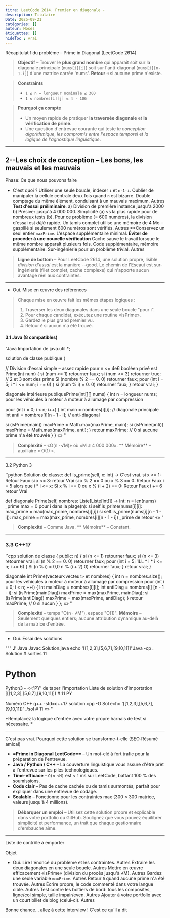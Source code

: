 ```yaml
---
titre: LeetCode 2614. Premier en diagonale -
description: Titulaire
Date: 2025-09-21
catégories: []
auteur: Moses
étiquettes: []
hideToc : vrai
---
```

Récapitulatif du problème – Prime in Diagonal (LeetCode 2614)

> **Objectif** – Trouver le **plus grand nombre** qui apparaît soit sur la diagonale principale (`nums[i][i]`) soit sur l'anti-diagonal (`nums[i][n‐1‐i]`) d'une matrice carrée 'nums'.
> **Retour** `0` si aucune prime n'existe.

> **Constraints**
> * `1 ≤ n = longueur nominale ≤ 300`
> * `1 ≤ nombres[i][j] ≤ 4 · 106`

> **Pourquoi ça compte**
> * Un moyen rapide de pratiquer **la traversée diagonale** et **la vérification de prime**.
> * Une question d'entrevue courante qui teste *la conception algorithmique*, *les compromis entre l'espace temporel* et *la logique de l'agnostique linguistique*.

---

## 2--Les choix de conception – Les bons, les mauvais et les mauvais

Phase: Ce que nous pouvons faire
- C'est quoi ?
Utiliser une seule boucle, indexer `i` et `n-1-i`. Oublier de manipuler la cellule centrale deux fois quand `n` est bizarre. Double comptage du même élément, conduisant à un mauvais maximum. Autres
**Test d'essai préliminaire**. a) Division de première instance jusqu'à 2000 b) Présiver jusqu'à 4 000 000. Simplicité (a) vs la plus rapide pour de nombreux tests (b). Pour ce problème (= 600 numéros), la division d'essai est *déjà* rapide. Un tamis complet utilise une mémoire de 4 Mo – gaspillé si seulement 600 numéros sont vérifiés. Autres
**Conservez un seul entier `maxPrime`. L'espace supplémentaire minimal.
**Éviter de procéder à une nouvelle vérification** Cache sauve le travail lorsque le même nombre apparaît plusieurs fois. Code supplémentaire, mémoire supplémentaire. Sur-ingénierie pour un problème trivial. Autres

> **Ligne de bottom** – Pour LeetCode 2614, une solution propre, lisible *division d'essai* est la manière --good. Le chemin de l'Escaut est sur-ingénierie (filet complet, cache complexe) qui n'apporte aucun avantage réel aux contraintes.

---

- Oui. Mise en œuvre des références

> Chaque mise en œuvre fait les mêmes étapes logiques :
> 1. Traverser les deux diagonales dans une seule boucle "pour i".
> 2. Pour chaque candidat, exécutez une routine «isPrime».
> 3. Gardez le plus grand premier vu.
> 4. Retour `0` si aucun n'a été trouvé.

#### 3.1 Java (8 compatibles)

"Java
Importation de java.util.*;

solution de classe publique {

// Division d'essai simple – assez rapide pour n <= 4e6
booléen privé est Prime(int num) {
si (num <= 1) retourner faux;
si (num <= 3) retourner true; // 2 et 3 sont des prime
Si (nombre % 2 == 0. 0) retourner faux;
pour (int i = 5; i * i <= num; i += 6) {
si (num % i) = 0. 0) retourner faux;
}
retour vrai;
}

diagonale intérieure publiquePrime(int[][] nums) {
int n = longueur nums;
pour les véhicules à moteur à moteur à allumage par compression

pour (int i = 0; i < n; i++) {
int main = nombres[i][i]; // diagonale principale
int anti = nombres[i][n - 1 - i]; // anti-diagonal

si (isPrime(main)) maxPrime = Math.max(maxPrime, main);
si (isPrime(anti)) maxPrime = Math.max(maxPrime, anti);
}
retour maxPrime; // 0 si aucune prime n'a été trouvée
}
}
«» "

> **Complexité** – «O(n · √M)» où «M ≤ 4 000 000».
> ** Mémoire** – auxiliaire « O(1) ».

---

3.2 Python 3

'`python
Solution de classe:
def is_prime(self, x: int) -> C'est vrai.
si x <= 1:
Retour Faux
si x <= 3:
retour Vrai
si x % 2 == 0 ou x % 3 == 0:
Retour Faux
i = 5
alors que i * i <= x:
Si x % i == 0 ou x % (i + 2) == 0:
Retour Faux
i += 6
retour Vrai

def diagonale Prime(self, nombres: Liste[Liste[int]]) -> Int:
n = len(nums)
_prime max = 0
pour i dans la plage(n):
si self.is_prime(nums[i][i]:
max_prime = max(max_prime, nombres[i][i])
si self.is_prime(nums[i][n - 1 - i]):
max_prime = max(max_prime, nombres[i][n - 1 - i])
_prime de retour
«» "

> **Complexité** – Comme Java.
> ** Mémoire** – Constant.

---

### 3.3 C++17

'`cpp
solution de classe {
public:
n) {
si (n <= 1) retourner faux;
si (n <= 3) retourner vrai;
si (n % 2 == 0. 0) retourner faux;
pour (int i = 5; 1LL * i * i <= n; i += 6) {
Si (n % i) = 0,0 n % (i + 2) 0) retourner faux;
}
retour vrai;
}

diagonale int Prime(vecteur<vecteur<int>> et nombres) {
int n = nombres.size();
pour les véhicules à moteur à moteur à allumage par compression
pour (int i = 0; i < n; ++i) {
Int mainDiag = nombres[i][i];
int antiDiag = nombres[i] [n - 1 - i];
si (isPrime(mainDiag)) maxPrime = max(maxPrime, mainDiag);
si (isPrime(antiDiag)) maxPrime = max(maxPrime, antiDiag);
}
retour maxPrime; // 0 si aucun
}
};
«» "

> **Complexité** – temps "O(n · √M"), espace "O(1)".
> **Mémoire** – Seulement quelques entiers; aucune attribution dynamique au-delà de la matrice d'entrée.

---

- Oui. Essai des solutions

"""
♪ Java
Javac Solution.java
echo '[[1,2,3],[5,6,7],[9,10,11]]''Java -cp . Solution # sorties 11

# Python
Python3 - <<'PY'
de taper l'importation Liste
de solution d'importation
[[[1,2,3],[5,6,7],[9,10,11]]) # 11
PY

Numéro C++
g++ -std=c++17 solution.cpp -O Sol
echo '[[1,2,3],[5,6,7],[9,10,11]]' ./sol # 11
«» "

*Remplacez la logique d'entrée avec votre propre harnais de test si nécessaire. *

---

C'est pas vrai. Pourquoi cette solution se transforme-t-elle (SEO‐Résumé amical)

- **=Prime in Diagonal LeetCode==** – Un mot-clé à fort trafic pour la préparation de l'entrevue.
- **Java / Python / C++** – La couverture linguistique vous assure d'être prêt à l'entrevue sur les piles technologiques.
- **Time‐efficace** – `O(n √M)` est < 1 ms sur LeetCode, battant 100 % des soumissions.
- **Code clair** – Pas de cache cachée ou de tamis surmontés; parfait pour expliquer dans une entrevue de codage.
- **Scalable** – Fonctionne pour les contraintes max (300 × 300 matrice, valeurs jusqu'à 4 millions).

> **Débarquer un emploi** – Utilisez cette solution propre et explicable dans votre portfolio ou GitHub. Soulignez que vous pouvez équilibrer simplicité et performance, un trait que chaque gestionnaire d'embauche aime.

---

Liste de contrôle à emporter

Objet
- Oui.
Lire l'énoncé du problème et les contraintes. Autres
Extraire les deux diagonales en une seule boucle. Autres
Mettre en œuvre efficacement «isPrime» (division du procès jusqu'à √M). Autres
Gardez une seule variable `maxPrime`. Autres
Retour `0` quand aucune prime n'a été trouvée. Autres
Écrire propre, le code commenté dans votre langue cible. Autres
Test contre les boîtiers de bord: tous les composites, ligne/col simple, taille impair/even. Autres
Ajouter à votre portfolio avec un court billet de blog (celui-ci). Autres

Bonne chance... allez à cette interview ! C'est ce qu'il a dit
